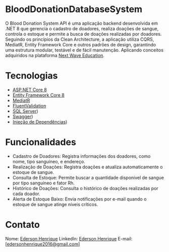 # BloodDonationDatabaseSystem

O Blood Donation System API é uma aplicação backend desenvolvida em .NET 8 que gerencia o cadastro de doadores, realiza doações de sangue, controla o estoque e permite a busca de doações realizadas por doadores. Seguindo os princípios da Clean Architecture, a aplicação utiliza CQRS, MediatR, Entity Framework Core e outros padrões de design, garantindo uma estrutura modular, testável e de fácil manutenção.
Aplicando conceitos adquiridos na plataforma [Next Wave Education](https://nextwave.education/). 

# Tecnologias

* [ASP.NET Core 8](https://docs.microsoft.com/en-us/aspnet/core/introduction-to-aspnet-core)
* [Entity Framework Core 8](https://docs.microsoft.com/en-us/ef/core/)
* [MediatR](https://github.com/jbogard/MediatR)
* [FluentValidation](https://fluentvalidation.net/)
* [SQL Server](https://www.microsoft.com/pt-br/sql-server/sql-server-2022))
* [Swagger](https://swagger.io/))
* [Injeção de Dependências](https://learn.microsoft.com/pt-br/dotnet/core/extensions/dependency-injection))

# Funcionalidades

- Cadastro de Doadores: Registra informações dos doadores, como nome, tipo sanguíneo, e endereço.
- Realização de Doações: Registra doações e atualiza automaticamente o estoque de sangue.
- Consulta de Estoque: Permite buscar a quantidade disponível de sangue por tipo sanguíneo e fator Rh.
- Histórico de Doações: Consulta o histórico de doações realizadas por cada doador.
- Alerta de Estoque Baixo: Envia notificações por e-mail quando o estoque de sangue atinge níveis críticos.

# Contato
Nome: [Ederson Henrique](https://github.com/Derso07)
LinkedIn: [Ederson Henrique](www.linkedin.com/in/ederson-henrique-santos)
E-mail: [edersonhenrique2016@gmail.com]
